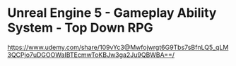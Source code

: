 # Unreal Engine 5 - Gameplay Ability System - Top Down RPG
https://www.udemy.com/share/109vYc3@Mwfojwrgt6G9Tbs7sBfnLQ5_qLM3QCPjo7uDGOOWaIBTEcmwToKBJw3ga2Ju9QBWBA==/
